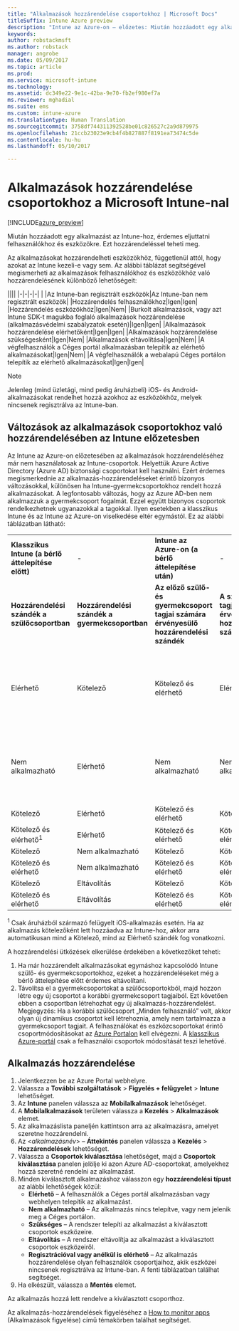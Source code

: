 ```yaml
---
title: "Alkalmazások hozzárendelése csoportokhoz | Microsoft Docs"
titleSuffix: Intune Azure preview
description: "Intune az Azure-on – előzetes: Miután hozzáadott egy alkalmazást az Intune-hoz, érdemes hozzárendelni felhasználók vagy eszközök csoportjaihoz."
keywords: 
author: robstackmsft
ms.author: robstack
manager: angrobe
ms.date: 05/09/2017
ms.topic: article
ms.prod: 
ms.service: microsoft-intune
ms.technology: 
ms.assetid: dc349e22-9e1c-42ba-9e70-fb2ef980ef7a
ms.reviewer: mghadial
ms.suite: ems
ms.custom: intune-azure
ms.translationtype: Human Translation
ms.sourcegitcommit: 3758df744311392528be01c826527c2a9d879975
ms.openlocfilehash: 21ccb23023e9cb4f4b827887f8191ea73474c5de
ms.contentlocale: hu-hu
ms.lasthandoff: 05/10/2017

---
```


# <a name="how-to-assign-apps-to-groups-with-microsoft-intune"></a>Alkalmazások hozzárendelése csoportokhoz a Microsoft Intune-nal

[!INCLUDE[azure_preview](../includes/azure_preview.md)]

Miután hozzáadott egy alkalmazást az Intune-hoz, érdemes eljuttatni felhasználókhoz és eszközökre. Ezt hozzárendeléssel teheti meg.

Az alkalmazásokat hozzárendelheti eszközökhöz, függetlenül attól, hogy azokat az Intune kezeli-e vagy sem. Az alábbi táblázat segítségével megismerheti az alkalmazások felhasználókhoz és eszközökhöz való hozzárendelésének különböző lehetőségeit:

||||
|-|-|-|-|
|&nbsp;|Az Intune-ban regisztrált eszközök|Az Intune-ban nem regisztrált eszközök|
|Hozzárendelés felhasználókhoz|Igen|Igen|
|Hozzárendelés eszközökhöz|Igen|Nem|
|Burkolt alkalmazások, vagy azt Intune SDK-t magukba foglaló alkalmazások hozzárendelése (alkalmazásvédelmi szabályzatok esetén)|Igen|Igen|
|Alkalmazások hozzárendelése elérhetőként|Igen|Igen|
|Alkalmazások hozzárendelése szükségesként|Igen|Nem|
|Alkalmazások eltávolítása|Igen|Nem|
|A végfelhasználók a Céges portál alkalmazásban telepítik az elérhető alkalmazásokat|Igen|Nem|
|A végfelhasználók a webalapú Céges portálon telepítik az elérhető alkalmazásokat|Igen|Igen|

> [!NOTE]
> Jelenleg (mind üzletági, mind pedig áruházbeli) iOS- és Android-alkalmazásokat rendelhet hozzá azokhoz az eszközökhöz, melyek nincsenek regisztrálva az Intune-ban.

## <a name="changes-to-how-you-assign-apps-to-groups-in-the-intune-preview"></a>Változások az alkalmazások csoportokhoz való hozzárendelésében az Intune előzetesben

Az Intune az Azure-on előzetesében az alkalmazások hozzárendeléséhez már nem használatosak az Intune-csoportok. Helyettük Azure Active Directory (Azure AD) biztonsági csoportokat kell használni. Ezért érdemes megismerkednie az alkalmazás-hozzárendeléseket érintő bizonyos változásokkal, különösen ha Intune-gyermekcsoportokhoz rendelt hozzá alkalmazásokat.
A legfontosabb változás, hogy az Azure AD-ben nem alkalmazzuk a gyermekcsoport fogalmát. Ezzel együtt bizonyos csoportok rendelkezhetnek ugyanazokkal a tagokkal. Ilyen esetekben a klasszikus Intune és az Intune az Azure-on viselkedése eltér egymástól. Ez az alábbi táblázatban látható:

||||||
|-|-|-|-|-|
|**Klasszikus Intune (a bérlő áttelepítése előtt)**|-|**Intune az Azure-on (a bérlő áttelepítése után)**|-|**További információ**|
|**Hozzárendelési szándék a szülőcsoportban**|**Hozzárendelési szándék a gyermekcsoportban**|**Az előző szülő- és gyermekcsoport tagjai számára érvényesülő hozzárendelési szándék**|**A szülőcsoport tagjai számára érvényesülő hozzárendelési szándék**|-|    
|Elérhető|Kötelező|Kötelező és elérhető|Elérhető|A „kötelező és elérhető” azt jelenti, hogy a kötelezőként hozzárendelt alkalmazások a Vállalati portál alkalmazásban is megjelennek.
|Nem alkalmazható|Elérhető|Nem alkalmazható|Nem alkalmazható|Megkerülő megoldás: távolítsa el a „Nem alkalmazható” hozzárendelési szándékmegjelölést az Intune szülőcsoportból.
|Kötelező|Elérhető|Kötelező és elérhető|Kötelező|-|
|Kötelező és elérhető<sup>1</sup>|Elérhető|Kötelező és elérhető|Kötelező és elérhető|-|    
|Kötelező|Nem alkalmazható|Kötelező|Kötelező|-|    
|Kötelező és elérhető|Nem alkalmazható|Kötelező és elérhető|Kötelező és elérhető|-|    
|Kötelező|Eltávolítás|Kötelező|Kötelező|-|    
|Kötelező és elérhető|Eltávolítás|Kötelező és elérhető|Kötelező és elérhető|-|
<sup>1</sup> Csak áruházból származó felügyelt iOS-alkalmazás esetén. Ha az alkalmazás kötelezőként lett hozzáadva az Intune-hoz, akkor arra automatikusan mind a Kötelező, mind az Elérhető szándék fog vonatkozni.

A hozzárendelési ütközések elkerülése érdekében a következőket teheti:

1.    Ha már hozzárendelt alkalmazásokat egymáshoz kapcsolódó Intune szülő- és gyermekcsoportokhoz, ezeket a hozzárendeléseket még a bérlő áttelepítése előtt érdemes eltávolítani.
2.    Távolítsa el a gyermekcsoportokat a szülőcsoportokból, majd hozzon létre egy új csoportot a korábbi gyermekcsoport tagjaiból. Ezt követően ebben a csoportban létrehozhat egy új alkalmazás-hozzárendelést.
Megjegyzés: Ha a korábbi szülőcsoport „Minden felhasználó” volt, akkor olyan új dinamikus csoportot kell létrehoznia, amely nem tartalmazza a gyermekcsoport tagjait.
A felhasználókat és eszközcsoportokat érintő csoportmódosításokat az [Azure Portalon](https://portal.azure.com/) kell elvégezni. A [klasszikus Azure-portál](https://manage.windowsazure.com/) csak a felhasználói csoportok módosítását teszi lehetővé.


## <a name="how-to-assign-an-app"></a>Alkalmazás hozzárendelése

1. Jelentkezzen be az Azure Portal webhelyre.
2. Válassza a **További szolgáltatások** > **Figyelés + felügyelet** > **Intune** lehetőséget.
3. Az **Intune** panelen válassza az **Mobilalkalmazások** lehetőséget.
1. A **Mobilalkalmazások** területen válassza a **Kezelés** > **Alkalmazások** elemet.
2. Az alkalmazáslista paneljén kattintson arra az alkalmazásra, amelyet szeretne hozzárendelni.
3. Az <*alkalmazásnév*> – **Áttekintés** panelen válassza a **Kezelés** > **Hozzárendelések** lehetőséget.
4. Válassza a **Csoportok kiválasztása** lehetőséget, majd a **Csoportok kiválasztása** panelen jelölje ki azon Azure AD-csoportokat, amelyekhez hozzá szeretné rendelni az alkalmazást.
5. Minden kiválasztott alkalmazáshoz válasszon egy **hozzárendelési típust** az alábbi lehetőségek közül:
    - **Elérhető** – A felhasználók a Céges portál alkalmazásban vagy webhelyen telepítik az alkalmazást.
    - **Nem alkalmazható** – Az alkalmazás nincs telepítve, vagy nem jelenik meg a Céges portálon.
    - **Szükséges** – A rendszer telepíti az alkalmazást a kiválasztott csoportok eszközeire.
    - **Eltávolítás** – A rendszer eltávolítja az alkalmazást a kiválasztott csoportok eszközeiről.
    - **Regisztrációval vagy anélkül is elérhető** – Az alkalmazás hozzárendelése olyan felhasználók csoportjaihoz, akik eszközei nincsenek regisztrálva az Intune-ban. A fenti táblázatban találhat segítséget.
6. Ha elkészült, válassza a **Mentés** elemet.

Az alkalmazás hozzá lett rendelve a kiválasztott csoporthoz.

Az alkalmazás-hozzárendelések figyeléséhez a [How to monitor apps](monitor-apps.md) (Alkalmazások figyelése) című témakörben találhat segítséget.

